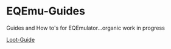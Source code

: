 # EQEmu-Guides
Guides and How to's for EQEmulator...organic work in progress

[Loot-Guide](https://github.com/WarAngel-Eric/wa_EQEmu-Guides/blob/master/Loot%20creation.md)

